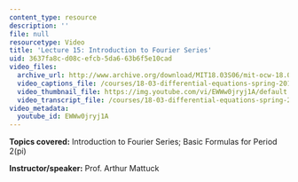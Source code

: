 ```yaml
---
content_type: resource
description: ''
file: null
resourcetype: Video
title: 'Lecture 15: Introduction to Fourier Series'
uid: 3637fa8c-d08c-efcb-5da6-63b6f5e10cad
video_files:
  archive_url: http://www.archive.org/download/MIT18.03S06/mit-ocw-18.03-lec15-14mar2003-220k.mp4
  video_captions_file: /courses/18-03-differential-equations-spring-2010/b69e0ad1183e506396b7f41cc0491934_EWWw0jryj1A.vtt
  video_thumbnail_file: https://img.youtube.com/vi/EWWw0jryj1A/default.jpg
  video_transcript_file: /courses/18-03-differential-equations-spring-2010/0784391527930f24806e3df312c258db_EWWw0jryj1A.pdf
video_metadata:
  youtube_id: EWWw0jryj1A
---
```


**Topics covered:** Introduction to Fourier Series; Basic Formulas for Period 2(pi)

**Instructor/speaker:** Prof. Arthur Mattuck